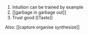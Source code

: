 1. Intuition can be trained by example
2. [[garbage in garbage  out]]
3. Trust good [[Taste]]

Also: [[capture organise synthesize]]
